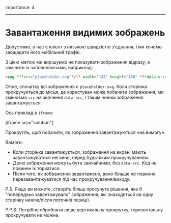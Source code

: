 importance: 4

---

# Завантаження видимих зображень

Допустимо, у нас є клієнт з низькою швидкістю з'єднання, і ми хочемо заощадити його мобільний трафік.

З цією метою ми вирішуємо не показувати зображення відразу, а замінити їх заповнювачами, наприклад:

```html
<img *!*src="placeholder.svg"*/!* width="128" height="128" *!*data-src="real.jpg"*/!*>
```

Отже, спочатку всі зображення є `placeholder.svg`. Коли сторінка прокручується до місця, де користувач може побачити зображення, ми змінюємо `src` на значення `data-src`, і таким чином зображення завантажується.

Ось приклад в `iframe`:

[iframe src="solution"]

Прокрутіть, щоб побачити, як зображення завантажуються «на вимогу».

Вимоги:
- Коли сторінка завантажується, зображення на екрані мають завантажуватися негайно, перед будь-яким прокручуванням.
- Деякі зображення можуть бути звичайними, без `data-src`. Код не повинен їх торкатися.
- Після того, як зображення завантажено, воно більше не повинно перезавантажуватися під час прокручування/виходу.

P.S. Якщо ви можете, створіть більш просунуте рішення, яке б "попередньо завантажувало" зображення, які знаходяться на одну сторінку нижче/після поточної позиції.

P.P.S. Потрібно обробляти лише вертикальну прокрутку, горизонтальну прокручувати не можна.
